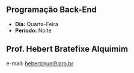 ## Programação Back-End
* **Dia:** Quarta-Feira 
* **Período:** Noite

## Prof. Hebert Bratefixe Alquimim

e-mail: [hebert@uni9.pro.br](mailto:hebert@uni9.pro.br)

